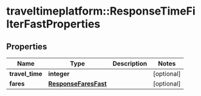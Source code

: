# traveltimeplatform::ResponseTimeFilterFastProperties

## Properties
Name | Type | Description | Notes
------------ | ------------- | ------------- | -------------
**travel_time** | **integer** |  | [optional] 
**fares** | [**ResponseFaresFast**](ResponseFaresFast.md) |  | [optional] 


